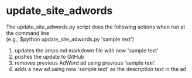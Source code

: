 # update_site_adwords

The update_site_adwords.py script does the following actions when run at the command line<br>
(e.g., $python update_site_adwords.py 'sample text')

1. updates the amps.md markdown file with new 'sample text'
2. pushes the update to GitHub
3. removes previous AdWord ad using previous 'sample text'
4. adds a new ad using new 'sample text' as the description text in the ad
